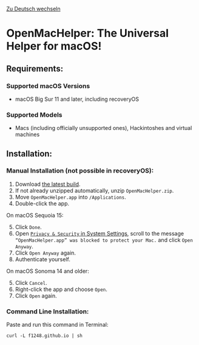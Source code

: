 [Zu Deutsch wechseln](README_DE.md)

# OpenMacHelper: The Universal Helper for macOS!

## Requirements:

### Supported macOS Versions
* macOS Big Sur 11 and later, including recoveryOS

### Supported Models
* Macs (including officially unsupported ones), Hackintoshes and virtual machines

## Installation:

### Manual Installation (not possible in recoveryOS):

1. Download [the latest build](https://nightly.link/F1248/OpenMacHelper/workflows/Build-OpenMacHelper/main/OpenMacHelper.zip).
2. If not already unzipped automatically, unzip `OpenMacHelper.zip`.
3. Move `OpenMacHelper.app` into `/Applications`.
4. Double-click the app.

On macOS Sequoia 15:

5. Click `Done`.
6. Open [`Privacy & Security` in System Settings](x-apple.systempreferences:com.apple.settings.PrivacySecurity.extension), scroll to the message `“OpenMacHelper.app” was blocked to protect your Mac.` and click `Open Anyway`.
7. Click `Open Anyway` again.
8. Authenticate yourself.

On macOS Sonoma 14 and older:

5. Click `Cancel`.
6. Right-click the app and choose `Open`.
7. Click `Open` again.

### Command Line Installation:

Paste and run this command in Terminal:

`curl -L f1248.github.io | sh`
